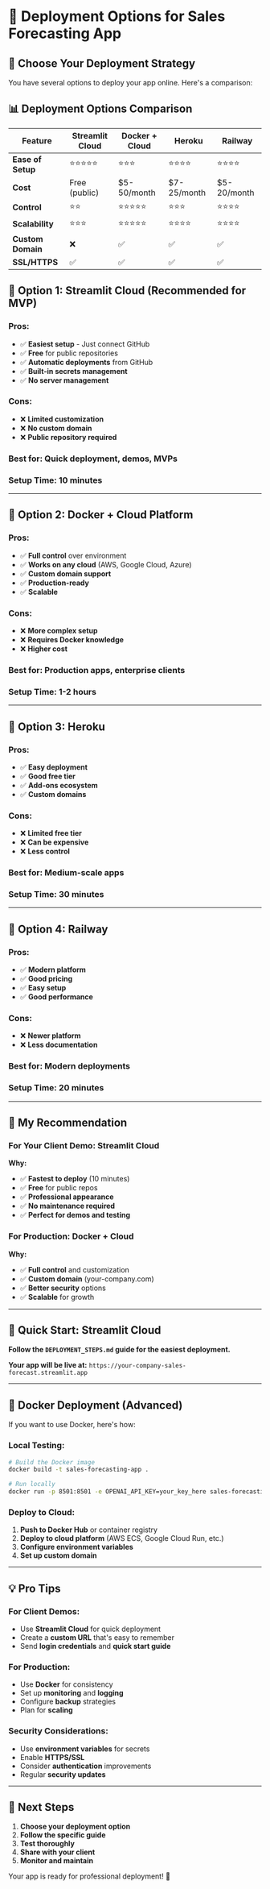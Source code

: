 # 🚀 Deployment Options for Sales Forecasting App

## 🎯 **Choose Your Deployment Strategy**

You have several options to deploy your app online. Here's a comparison:

## 📊 **Deployment Options Comparison**

| Feature | Streamlit Cloud | Docker + Cloud | Heroku | Railway |
|---------|----------------|----------------|--------|---------|
| **Ease of Setup** | ⭐⭐⭐⭐⭐ | ⭐⭐⭐ | ⭐⭐⭐⭐ | ⭐⭐⭐⭐ |
| **Cost** | Free (public) | $5-50/month | $7-25/month | $5-20/month |
| **Control** | ⭐⭐ | ⭐⭐⭐⭐⭐ | ⭐⭐⭐ | ⭐⭐⭐⭐ |
| **Scalability** | ⭐⭐⭐ | ⭐⭐⭐⭐⭐ | ⭐⭐⭐⭐ | ⭐⭐⭐⭐ |
| **Custom Domain** | ❌ | ✅ | ✅ | ✅ |
| **SSL/HTTPS** | ✅ | ✅ | ✅ | ✅ |

## 🌟 **Option 1: Streamlit Cloud (Recommended for MVP)**

### **Pros:**
- ✅ **Easiest setup** - Just connect GitHub
- ✅ **Free** for public repositories
- ✅ **Automatic deployments** from GitHub
- ✅ **Built-in secrets management**
- ✅ **No server management**

### **Cons:**
- ❌ **Limited customization**
- ❌ **No custom domain**
- ❌ **Public repository required**

### **Best for:** Quick deployment, demos, MVPs

### **Setup Time:** 10 minutes

---

## 🐳 **Option 2: Docker + Cloud Platform**

### **Pros:**
- ✅ **Full control** over environment
- ✅ **Works on any cloud** (AWS, Google Cloud, Azure)
- ✅ **Custom domain support**
- ✅ **Production-ready**
- ✅ **Scalable**

### **Cons:**
- ❌ **More complex setup**
- ❌ **Requires Docker knowledge**
- ❌ **Higher cost**

### **Best for:** Production apps, enterprise clients

### **Setup Time:** 1-2 hours

---

## 🚀 **Option 3: Heroku**

### **Pros:**
- ✅ **Easy deployment**
- ✅ **Good free tier**
- ✅ **Add-ons ecosystem**
- ✅ **Custom domains**

### **Cons:**
- ❌ **Limited free tier**
- ❌ **Can be expensive**
- ❌ **Less control**

### **Best for:** Medium-scale apps

### **Setup Time:** 30 minutes

---

## 🚂 **Option 4: Railway**

### **Pros:**
- ✅ **Modern platform**
- ✅ **Good pricing**
- ✅ **Easy setup**
- ✅ **Good performance**

### **Cons:**
- ❌ **Newer platform**
- ❌ **Less documentation**

### **Best for:** Modern deployments

### **Setup Time:** 20 minutes

---

## 🎯 **My Recommendation**

### **For Your Client Demo: Streamlit Cloud**

**Why:**
- ✅ **Fastest to deploy** (10 minutes)
- ✅ **Free** for public repos
- ✅ **Professional appearance**
- ✅ **No maintenance required**
- ✅ **Perfect for demos and testing**

### **For Production: Docker + Cloud**

**Why:**
- ✅ **Full control** and customization
- ✅ **Custom domain** (your-company.com)
- ✅ **Better security** options
- ✅ **Scalable** for growth

---

## 🚀 **Quick Start: Streamlit Cloud**

**Follow the `DEPLOYMENT_STEPS.md` guide for the easiest deployment.**

**Your app will be live at:**
`https://your-company-sales-forecast.streamlit.app`

---

## 🐳 **Docker Deployment (Advanced)**

If you want to use Docker, here's how:

### **Local Testing:**
```bash
# Build the Docker image
docker build -t sales-forecasting-app .

# Run locally
docker run -p 8501:8501 -e OPENAI_API_KEY=your_key_here sales-forecasting-app
```

### **Deploy to Cloud:**
1. **Push to Docker Hub** or container registry
2. **Deploy to cloud platform** (AWS ECS, Google Cloud Run, etc.)
3. **Configure environment variables**
4. **Set up custom domain**

---

## 💡 **Pro Tips**

### **For Client Demos:**
- Use **Streamlit Cloud** for quick deployment
- Create a **custom URL** that's easy to remember
- Send **login credentials** and **quick start guide**

### **For Production:**
- Use **Docker** for consistency
- Set up **monitoring** and **logging**
- Configure **backup** strategies
- Plan for **scaling**

### **Security Considerations:**
- Use **environment variables** for secrets
- Enable **HTTPS/SSL**
- Consider **authentication** improvements
- Regular **security updates**

---

## 🎉 **Next Steps**

1. **Choose your deployment option**
2. **Follow the specific guide**
3. **Test thoroughly**
4. **Share with your client**
5. **Monitor and maintain**

Your app is ready for professional deployment! 🚀

